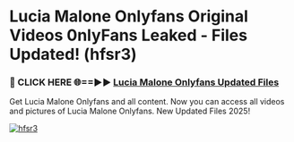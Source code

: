 # Lucia Malone Onlyfans Original Videos 0nlyFans Leaked - Files Updated! (hfsr3)

<h3>🔴 CLICK HERE 🌐==►► <a href="https://tinyurl.com/x26r9saj" rel="nofollow">Lucia Malone Onlyfans Updated Files</a></h3>

Get Lucia Malone Onlyfans and all content. Now you can access all videos and pictures of Lucia Malone Onlyfans. New Updated Files 2025!

[![hfsr3](https://i.imgur.com/LkgZPqh.gif)](https://tinyurl.com/x26r9saj)
